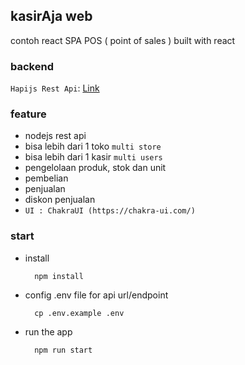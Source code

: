 ## kasirAja web
contoh react SPA POS ( point of sales ) built with react

### backend
`Hapijs Rest Api`: [Link](https://github.com/ajikamaludin/hapi-kasiraja-api)

### feature
- nodejs rest api
- bisa lebih dari 1 toko `multi store`
- bisa lebih dari 1 kasir `multi users`
- pengelolaan produk, stok dan unit
- pembelian
- penjualan
- diskon penjualan
- `UI : ChakraUI (https://chakra-ui.com/)`
### start 
- install

        npm install

- config .env file for api url/endpoint

        cp .env.example .env

- run the app

        npm run start